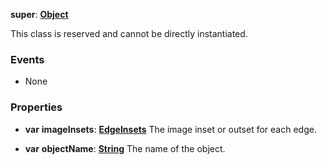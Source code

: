 **super**: **[Object](Object.md)**

This class is reserved and cannot be directly instantiated.



### Events

* None

### Properties

* **var** **imageInsets**: **[EdgeInsets](EdgeInsets.md)**
The image inset or outset for each edge.

* **var** **objectName**: **[String](../gravity/types.md)**
The name of the object.





